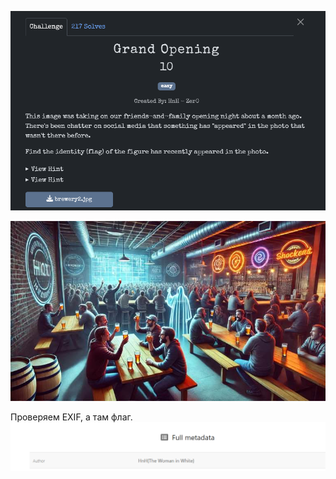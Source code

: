 ![img.png](img.png)

![brewery2.jpg](brewery2.jpg)

Проверяем EXIF, а там флаг.
![img_1.png](img_1.png)